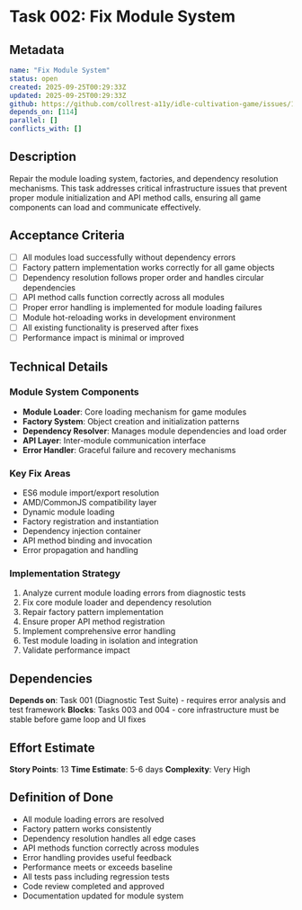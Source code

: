 # Task 002: Fix Module System

## Metadata
```yaml
name: "Fix Module System"
status: open
created: 2025-09-25T00:29:33Z
updated: 2025-09-25T00:29:33Z
github: https://github.com/collrest-a11y/idle-cultivation-game/issues/116
depends_on: [114]
parallel: []
conflicts_with: []
```

## Description

Repair the module loading system, factories, and dependency resolution mechanisms. This task addresses critical infrastructure issues that prevent proper module initialization and API method calls, ensuring all game components can load and communicate effectively.

## Acceptance Criteria

- [ ] All modules load successfully without dependency errors
- [ ] Factory pattern implementation works correctly for all game objects
- [ ] Dependency resolution follows proper order and handles circular dependencies
- [ ] API method calls function correctly across all modules
- [ ] Proper error handling is implemented for module loading failures
- [ ] Module hot-reloading works in development environment
- [ ] All existing functionality is preserved after fixes
- [ ] Performance impact is minimal or improved

## Technical Details

### Module System Components
- **Module Loader**: Core loading mechanism for game modules
- **Factory System**: Object creation and initialization patterns
- **Dependency Resolver**: Manages module dependencies and load order
- **API Layer**: Inter-module communication interface
- **Error Handler**: Graceful failure and recovery mechanisms

### Key Fix Areas
- ES6 module import/export resolution
- AMD/CommonJS compatibility layer
- Dynamic module loading
- Factory registration and instantiation
- Dependency injection container
- API method binding and invocation
- Error propagation and handling

### Implementation Strategy
1. Analyze current module loading errors from diagnostic tests
2. Fix core module loader and dependency resolution
3. Repair factory pattern implementation
4. Ensure proper API method registration
5. Implement comprehensive error handling
6. Test module loading in isolation and integration
7. Validate performance impact

## Dependencies

**Depends on**: Task 001 (Diagnostic Test Suite) - requires error analysis and test framework
**Blocks**: Tasks 003 and 004 - core infrastructure must be stable before game loop and UI fixes

## Effort Estimate

**Story Points**: 13
**Time Estimate**: 5-6 days
**Complexity**: Very High

## Definition of Done

- All module loading errors are resolved
- Factory pattern works consistently
- Dependency resolution handles all edge cases
- API methods function correctly across modules
- Error handling provides useful feedback
- Performance meets or exceeds baseline
- All tests pass including regression tests
- Code review completed and approved
- Documentation updated for module system